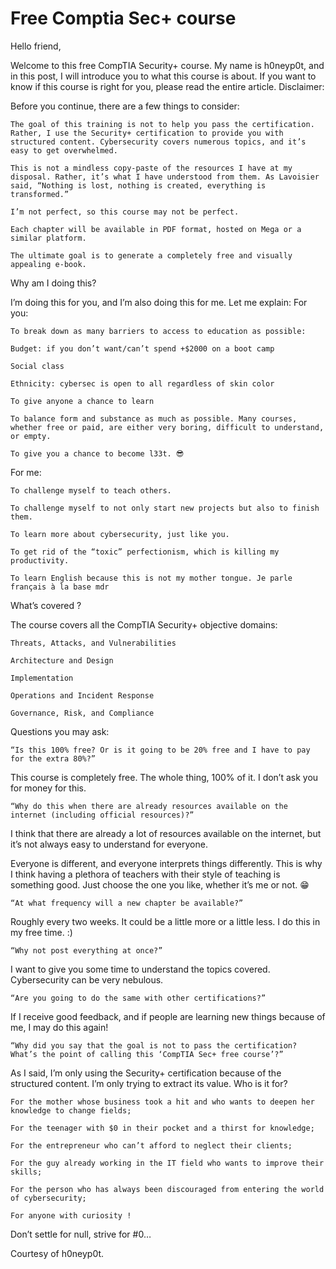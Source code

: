 # Free Comptia Sec+ course
Hello friend,

Welcome to this free CompTIA Security+ course. My name is h0neyp0t, and in this post, I will introduce you to what this course is about. If you want to know if this course is right for you, please read the entire article.
Disclaimer:

Before you continue, there are a few things to consider:

    The goal of this training is not to help you pass the certification. Rather, I use the Security+ certification to provide you with structured content. Cybersecurity covers numerous topics, and it’s easy to get overwhelmed.

    This is not a mindless copy-paste of the resources I have at my disposal. Rather, it’s what I have understood from them. As Lavoisier said, “Nothing is lost, nothing is created, everything is transformed.”

    I’m not perfect, so this course may not be perfect.

    Each chapter will be available in PDF format, hosted on Mega or a similar platform.

    The ultimate goal is to generate a completely free and visually appealing e-book.

Why am I doing this?

I’m doing this for you, and I’m also doing this for me. Let me explain:
For you:

    To break down as many barriers to access to education as possible:

    Budget: if you don’t want/can’t spend +$2000 on a boot camp

    Social class

    Ethnicity: cybersec is open to all regardless of skin color

    To give anyone a chance to learn

    To balance form and substance as much as possible. Many courses, whether free or paid, are either very boring, difficult to understand, or empty.

    To give you a chance to become l33t. 😎

For me:

    To challenge myself to teach others.

    To challenge myself to not only start new projects but also to finish them.

    To learn more about cybersecurity, just like you.

    To get rid of the “toxic” perfectionism, which is killing my productivity.

    To learn English because this is not my mother tongue. Je parle français à la base mdr

What’s covered ?

The course covers all the CompTIA Security+ objective domains:

    Threats, Attacks, and Vulnerabilities

    Architecture and Design

    Implementation

    Operations and Incident Response

    Governance, Risk, and Compliance

Questions you may ask:

    “Is this 100% free? Or is it going to be 20% free and I have to pay for the extra 80%?”

This course is completely free. The whole thing, 100% of it. I don’t ask you for money for this.

    “Why do this when there are already resources available on the internet (including official resources)?”

I think that there are already a lot of resources available on the internet, but it’s not always easy to understand for everyone.

Everyone is different, and everyone interprets things differently. This is why I think having a plethora of teachers with their style of teaching is something good. Just choose the one you like, whether it’s me or not. 😁

    “At what frequency will a new chapter be available?”

Roughly every two weeks. It could be a little more or a little less. I do this in my free time. :)

    “Why not post everything at once?”

I want to give you some time to understand the topics covered. Cybersecurity can be very nebulous.

    “Are you going to do the same with other certifications?”

If I receive good feedback, and if people are learning new things because of me, I may do this again!

    “Why did you say that the goal is not to pass the certification? What’s the point of calling this ‘CompTIA Sec+ free course’?”

As I said, I’m only using the Security+ certification because of the structured content. I’m only trying to extract its value.
Who is it for?

    For the mother whose business took a hit and who wants to deepen her knowledge to change fields;

    For the teenager with $0 in their pocket and a thirst for knowledge;

    For the entrepreneur who can’t afford to neglect their clients;

    For the guy already working in the IT field who wants to improve their skills;

    For the person who has always been discouraged from entering the world of cybersecurity;

    For anyone with curiosity !

Don’t settle for null, strive for #0…

Courtesy of h0neyp0t.
